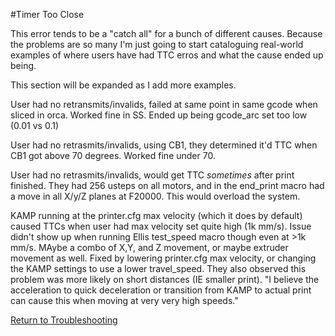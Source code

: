 #Timer Too Close

This error tends to be a "catch all" for a bunch of different causes. Because the problems are so many I'm just going to start cataloguing real-world examples of where users have had TTC erros and what the cause ended up being.

This section will be expanded as I add more examples.


User had no retransmits/invalids, failed at same point in same gcode when sliced in orca. Worked fine in SS. Ended up being gcode_arc set too low (0.01 vs 0.1)

User had no retrasmits/invalids, using CB1, they determined it'd TTC when CB1 got above 70 degrees. Worked fine under 70.

User had no retrasmits/invalids, would get TTC *sometimes* after print finished. They had 256 usteps on all motors, and in the end_print macro had a move in all X/y/Z planes at F20000. This would overload the system. 


KAMP running at the printer.cfg max velocity (which it does by default) caused TTCs when user had max velocity set quite high (1k mm/s). Issue didn't show up when running Ellis test_speed macro though even at >1k mm/s. MAybe a combo of X,Y, and Z movement, or maybe extruder movement as well. Fixed by lowering printer.cfg max velocity, or changing the KAMP settings to use a lower travel_speed.
They also observed this problem was more likely on short distances (IE smaller print). "I believe the acceleration to quick deceleration or transition from KAMP to actual print can cause this when moving at very very high speeds."


[Return to Troubleshooting](./)
